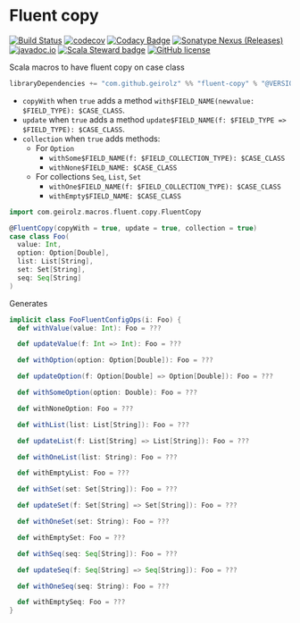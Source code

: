 # Fluent copy
[![Build Status](https://github.com/geirolz/@PRJ_NAME@/actions/workflows/cicd.yml/badge.svg)](https://github.com/geirolz/@PRJ_NAME@/actions)
[![codecov](https://img.shields.io/codecov/c/github/geirolz/@PRJ_NAME@)](https://codecov.io/gh/geirolz/@PRJ_NAME@)
[![Codacy Badge](https://app.codacy.com/project/badge/Grade/3101ec45f0114ad0abde91181c8c238c)](https://www.codacy.com/gh/geirolz/@PRJ_NAME@/dashboard?utm_source=github.com&amp;utm_medium=referral&amp;utm_content=geirolz/@PRJ_NAME@&amp;utm_campaign=Badge_Grade)
[![Sonatype Nexus (Releases)](https://img.shields.io/nexus/r/com.github.geirolz/@PRJ_NAME@-core_2.13?server=https%3A%2F%2Foss.sonatype.org)](https://mvnrepository.com/artifact/com.github.geirolz/@PRJ_NAME@-core)
[![javadoc.io](https://javadoc.io/badge2/com.github.geirolz/@PRJ_NAME@-core_2.13/javadoc.io.svg)](https://javadoc.io/doc/com.github.geirolz/@PRJ_NAME@-core_2.13)
[![Scala Steward badge](https://img.shields.io/badge/Scala_Steward-helping-blue.svg?style=flat&logo=data:image/png;base64,iVBORw0KGgoAAAANSUhEUgAAAA4AAAAQCAMAAAARSr4IAAAAVFBMVEUAAACHjojlOy5NWlrKzcYRKjGFjIbp293YycuLa3pYY2LSqql4f3pCUFTgSjNodYRmcXUsPD/NTTbjRS+2jomhgnzNc223cGvZS0HaSD0XLjbaSjElhIr+AAAAAXRSTlMAQObYZgAAAHlJREFUCNdNyosOwyAIhWHAQS1Vt7a77/3fcxxdmv0xwmckutAR1nkm4ggbyEcg/wWmlGLDAA3oL50xi6fk5ffZ3E2E3QfZDCcCN2YtbEWZt+Drc6u6rlqv7Uk0LdKqqr5rk2UCRXOk0vmQKGfc94nOJyQjouF9H/wCc9gECEYfONoAAAAASUVORK5CYII=)](https://scala-steward.org)
[![GitHub license](https://img.shields.io/github/license/geirolz/@PRJ_NAME@)](https://github.com/geirolz/@PRJ_NAME@/blob/master/LICENSE)

Scala macros to have fluent copy on case class 

```sbt
libraryDependencies += "com.github.geirolz" %% "fluent-copy" % "@VERSION@"
```

- `copyWith` when `true` adds a method `with$FIELD_NAME(newvalue: $FIELD_TYPE): $CASE_CLASS`.
- `update` when `true` adds a method `update$FIELD_NAME(f: $FIELD_TYPE => $FIELD_TYPE): $CASE_CLASS`.
- `collection` when `true` adds methods:
    - For `Option`
        - `withSome$FIELD_NAME(f: $FIELD_COLLECTION_TYPE): $CASE_CLASS`
        - `withNone$FIELD_NAME: $CASE_CLASS`
    - For collections `Seq`, `List`, `Set`
        - `withOne$FIELD_NAME(f: $FIELD_COLLECTION_TYPE): $CASE_CLASS`
        - `withEmpty$FIELD_NAME: $CASE_CLASS`

```scala mdoc
import com.geirolz.macros.fluent.copy.FluentCopy

@FluentCopy(copyWith = true, update = true, collection = true)
case class Foo(
  value: Int,
  option: Option[Double],
  list: List[String],
  set: Set[String],
  seq: Seq[String]
)
```

Generates

```scala mdoc
implicit class FooFluentConfigOps(i: Foo) {
  def withValue(value: Int): Foo = ???

  def updateValue(f: Int => Int): Foo = ???

  def withOption(option: Option[Double]): Foo = ???

  def updateOption(f: Option[Double] => Option[Double]): Foo = ???

  def withSomeOption(option: Double): Foo = ???

  def withNoneOption: Foo = ???

  def withList(list: List[String]): Foo = ???

  def updateList(f: List[String] => List[String]): Foo = ???

  def withOneList(list: String): Foo = ???

  def withEmptyList: Foo = ???

  def withSet(set: Set[String]): Foo = ???

  def updateSet(f: Set[String] => Set[String]): Foo = ???

  def withOneSet(set: String): Foo = ???

  def withEmptySet: Foo = ???

  def withSeq(seq: Seq[String]): Foo = ???

  def updateSeq(f: Seq[String] => Seq[String]): Foo = ???

  def withOneSeq(seq: String): Foo = ???

  def withEmptySeq: Foo = ???
}
```
